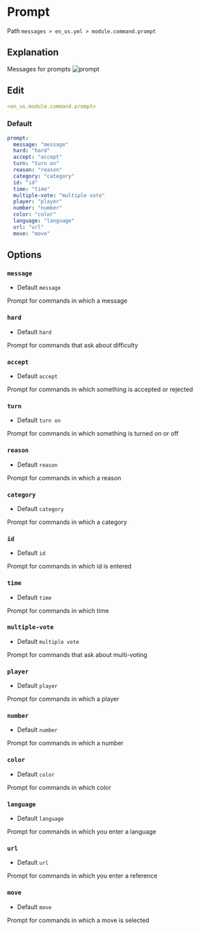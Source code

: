 # Prompt
Path `messages > en_us.yml > module.command.prompt`

## Explanation
Messages for prompts
![prompt](/prompt.png)

## Edit
```yaml
<en_us.module.command.prompt>
```

### Default
```yaml
prompt:
  message: "message"
  hard: "hard"
  accept: "accept"
  turn: "turn on"
  reason: "reason"
  category: "category"
  id: "id"
  time: "time"
  multiple-vote: "multiple vote"
  player: "player"
  number: "number"
  color: "color"
  language: "language"
  url: "url"
  move: "move"
```

## Options

### `message`
- Default `message`

Prompt for commands in which a message

### `hard`
- Default `hard`

Prompt for commands that ask about difficulty

### `accept`
- Default `accept`

Prompt for commands in which something is accepted or rejected

### `turn`
- Default `turn on`

Prompt for commands in which something is turned on or off

### `reason`
- Default `reason`

Prompt for commands in which a reason

### `category`
- Default `category`

Prompt for commands in which a category

### `id`
- Default `id`

Prompt for commands in which id is entered

### `time`
- Default `time`

Prompt for commands in which time

### `multiple-vote`
- Default `multiple vote`

Prompt for commands that ask about multi-voting

### `player`
- Default `player`

Prompt for commands in which a player

### `number`
- Default `number`

Prompt for commands in which a number

### `color`
- Default `color`

Prompt for commands in which color

### `language`
- Default `language`

Prompt for commands in which you enter a language

### `url`
- Default `url`

Prompt for commands in which you enter a reference

### `move`
- Default `move`

Prompt for commands in which a move is selected



